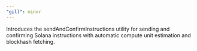 ```yaml
---
"gill": minor
---
```


Introduces the sendAndConfirmInstructions utility for sending and confirming Solana instructions with automatic compute
unit estimation and blockhash fetching.
